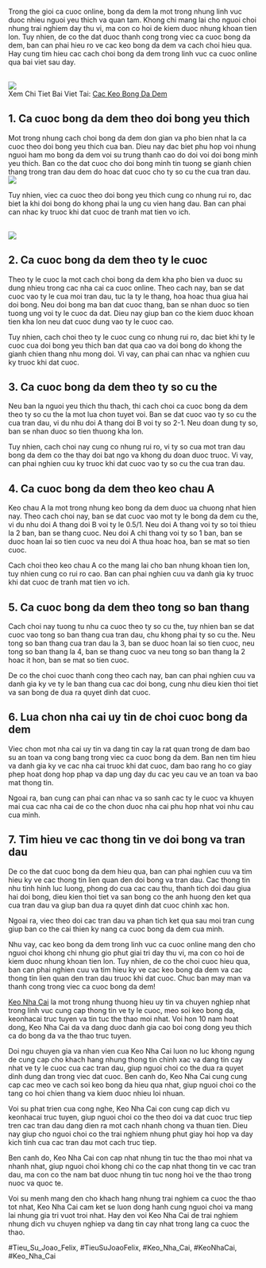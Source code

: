 <p>Trong the gioi ca cuoc online, bong da dem la mot trong nhung linh vuc duoc nhieu nguoi yeu thich va quan tam. Khong chi mang lai cho nguoi choi nhung trai nghiem day thu vi, ma con co hoi de kiem duoc nhung khoan tien lon. Tuy nhien, de co the dat duoc thanh cong trong viec ca cuoc bong da dem, ban can phai hieu ro ve cac keo bong da dem va cach choi hieu qua. Hay cung tim hieu cac cach choi bong da dem trong linh vuc ca cuoc online qua bai viet sau day.</p><br><img src="https://www.hcm.uk.com/wp-content/uploads/2025/02/cac-keo-bong-da-dem-la-gi.webp"></br>
Xem Chi Tiet Bai Viet Tai: <a href="https://www.hcm.uk.com/cac-keo-bong-da-dem/">Cac Keo Bong Da Dem</a><h2>1. Ca cuoc bong da dem theo doi bong yeu thich</h2><p>Mot trong nhung cach choi bong da dem don gian va pho bien nhat la ca cuoc theo doi bong yeu thich cua ban. Dieu nay dac biet phu hop voi nhung nguoi ham mo bong da dem voi su trung thanh cao do doi voi doi bong minh yeu thich. Ban co the dat cuoc cho doi bong minh tin tuong se gianh chien thang trong tran dau dem do hoac dat cuoc cho ty so cu the cua tran dau.<br><img src="https://www.hcm.uk.com/wp-content/uploads/2025/02/cac-keo-bong-da-dem.webp"></br><p>Tuy nhien, viec ca cuoc theo doi bong yeu thich cung co nhung rui ro, dac biet la khi doi bong do khong phai la ung cu vien hang dau. Ban can phai can nhac ky truoc khi dat cuoc de tranh mat tien vo ich.</p><br><img src="https://www.hcm.uk.com/wp-content/uploads/2025/02/cac-keo-bong-da-dem-pho-bien-cho-nguoi-moi.webp"></br><h2>2. Ca cuoc bong da dem theo ty le cuoc</h2><p>Theo ty le cuoc la mot cach choi bong da dem kha pho bien va duoc su dung nhieu trong cac nha cai ca cuoc online. Theo cach nay, ban se dat cuoc vao ty le cua moi tran dau, tuc la ty le thang, hoa hoac thua giua hai doi bong. Neu doi bong ma ban dat cuoc thang, ban se nhan duoc so tien tuong ung voi ty le cuoc da dat. Dieu nay giup ban co the kiem duoc khoan tien kha lon neu dat cuoc dung vao ty le cuoc cao.<p>Tuy nhien, cach choi theo ty le cuoc cung co nhung rui ro, dac biet khi ty le cuoc cua doi bong yeu thich ban dat qua cao va doi bong do khong the gianh chien thang nhu mong doi. Vi vay, can phai can nhac va nghien cuu ky truoc khi dat cuoc.</p><h2>3. Ca cuoc bong da dem theo ty so cu the</h2><p>Neu ban la nguoi yeu thich thu thach, thi cach choi ca cuoc bong da dem theo ty so cu the la mot lua chon tuyet voi. Ban se dat cuoc vao ty so cu the cua tran dau, vi du nhu doi A thang doi B voi ty so 2-1. Neu doan dung ty so, ban se nhan duoc so tien thuong kha lon.<p>Tuy nhien, cach choi nay cung co nhung rui ro, vi ty so cua mot tran dau bong da dem co the thay doi bat ngo va khong du doan duoc truoc. Vi vay, can phai nghien cuu ky truoc khi dat cuoc vao ty so cu the cua tran dau.</p><h2>4. Ca cuoc bong da dem theo keo chau A</h2><p>Keo chau A la mot trong nhung keo bong da dem duoc ua chuong nhat hien nay. Theo cach choi nay, ban se dat cuoc vao mot ty le bong da dem cu the, vi du nhu doi A thang doi B voi ty le 0.5/1. Neu doi A thang voi ty so toi thieu la 2 ban, ban se thang cuoc. Neu doi A chi thang voi ty so 1 ban, ban se duoc hoan lai so tien cuoc va neu doi A thua hoac hoa, ban se mat so tien cuoc.</p><p>Cach choi theo keo chau A co the mang lai cho ban nhung khoan tien lon, tuy nhien cung co rui ro cao. Ban can phai nghien cuu va danh gia ky truoc khi dat cuoc de tranh mat tien vo ich.</p><h2>5. Ca cuoc bong da dem theo tong so ban thang</h2><p>Cach choi nay tuong tu nhu ca cuoc theo ty so cu the, tuy nhien ban se dat cuoc vao tong so ban thang cua tran dau, chu khong phai ty so cu the. Neu tong so ban thang cua tran dau la 3, ban se duoc hoan lai so tien cuoc, neu tong so ban thang la 4, ban se thang cuoc va neu tong so ban thang la 2 hoac it hon, ban se mat so tien cuoc.</p><p>De co the choi cuoc thanh cong theo cach nay, ban can phai nghien cuu va danh gia ky ve ty le ban thang cua cac doi bong, cung nhu dieu kien thoi tiet va san bong de dua ra quyet dinh dat cuoc.</p><div class="img-wrap">

</div><h2>6. Lua chon nha cai uy tin de choi cuoc bong da dem</h2><p>Viec chon mot nha cai uy tin va dang tin cay la rat quan trong de dam bao su an toan va cong bang trong viec ca cuoc bong da dem. Ban nen tim hieu va danh gia ky ve cac nha cai truoc khi dat cuoc, dam bao rang ho co giay phep hoat dong hop phap va dap ung day du cac yeu cau ve an toan va bao mat thong tin.</p><p>Ngoai ra, ban cung can phai can nhac va so sanh cac ty le cuoc va khuyen mai cua cac nha cai de co the chon duoc nha cai phu hop nhat voi nhu cau cua minh.</p><h2>7. Tim hieu ve cac thong tin ve doi bong va tran dau</h2><p>De co the dat cuoc bong da dem hieu qua, ban can phai nghien cuu va tim hieu ky ve cac thong tin lien quan den doi bong va tran dau. Cac thong tin nhu tinh hinh luc luong, phong do cua cac cau thu, thanh tich doi dau giua hai doi bong, dieu kien thoi tiet va san bong co the anh huong den ket qua cua tran dau va giup ban dua ra quyet dinh dat cuoc chinh xac hon.</p><p>Ngoai ra, viec theo doi cac tran dau va phan tich ket qua sau moi tran cung giup ban co the cai thien ky nang ca cuoc bong da dem cua minh.</p><p>Nhu vay, cac keo bong da dem trong linh vuc ca cuoc online mang den cho nguoi choi khong chi nhung gio phut giai tri day thu vi, ma con co hoi de kiem duoc nhung khoan tien lon. Tuy nhien, de co the choi cuoc hieu qua, ban can phai nghien cuu va tim hieu ky ve cac keo bong da dem va cac thong tin lien quan den tran dau truoc khi dat cuoc. Chuc ban may man va thanh cong trong viec ca cuoc bong da dem!</p><p><a href="https://www.hcm.uk.com/">Keo Nha Cai</a> la mot trong nhung thuong hieu uy tin va chuyen nghiep nhat trong linh vuc cung cap thong tin ve ty le cuoc, meo soi keo bong da, keonhacai truc tuyen va tin tuc the thao moi nhat. Voi hon 10 nam hoat dong, Keo Nha Cai da va dang duoc danh gia cao boi cong dong yeu thich ca do bong da va the thao truc tuyen. 

Doi ngu chuyen gia va nhan vien cua Keo Nha Cai luon no luc khong ngung de cung cap cho khach hang nhung thong tin chinh xac va dang tin cay nhat ve ty le cuoc cua cac tran dau, giup nguoi choi co the dua ra quyet dinh dung dan trong viec dat cuoc. Ben canh do, Keo Nha Cai cung cung cap cac meo ve cach soi keo bong da hieu qua nhat, giup nguoi choi co the tang co hoi chien thang va kiem duoc nhieu loi nhuan.

Voi su phat trien cua cong nghe, Keo Nha Cai con cung cap dich vu keonhacai truc tuyen, giup nguoi choi co the theo doi va dat cuoc truc tiep tren cac tran dau dang dien ra mot cach nhanh chong va thuan tien. Dieu nay giup cho nguoi choi co the trai nghiem nhung phut giay hoi hop va day kich tinh cua cac tran dau mot cach truc tiep.

Ben canh do, Keo Nha Cai con cap nhat nhung tin tuc the thao moi nhat va nhanh nhat, giup nguoi choi khong chi co the cap nhat thong tin ve cac tran dau, ma con co the nam bat duoc nhung tin tuc nong hoi ve the thao trong nuoc va quoc te.

Voi su menh mang den cho khach hang nhung trai nghiem ca cuoc the thao tot nhat, Keo Nha Cai cam ket se luon dong hanh cung nguoi choi va mang lai nhung gia tri vuot troi nhat. Hay den voi Keo Nha Cai de trai nghiem nhung dich vu chuyen nghiep va dang tin cay nhat trong lang ca cuoc the thao.</p>
#Tieu_Su_Joao_Felix, #TieuSuJoaoFelix, #Keo_Nha_Cai, #KeoNhaCai, #Keo_Nha_Cai

